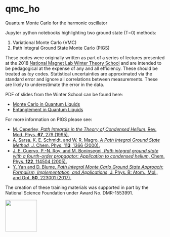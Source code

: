 # qmc_ho

Quantum Monte Carlo for the harmonic oscillator

Jupyter python notebooks highlighting two ground state (T=0) methods:

1. Variational Monte Carlo (VMC)
2. Path Integral Ground State Monte Carlo (PIGS)

These codes were originally written as part of a series of lectures presented
at the 2018 [National Magnet Lab Winter Theory
School](https://nationalmaglab.org/news-events/events/for-scientists/winter-theory-school) and are intended to be pedagogical at the expense of any and all efficiency.
These should be treated as *toy* codes.  Statistical uncertainties are
approximated via the standard error and ignore all correlations between
measurements.  These are likely to underestimate the error in the data.

PDF of slides from the Winter School can be found here:

- [Monte Carlo in Quantum Liquids](https://delmaestro.org/adrian/files/2018-01-MagLabWinterSchool-MC-Quantum-Liquids.pdf)
- [Entanglement in Quantum Liquids](https://delmaestro.org/adrian/files/2018-01-MagLabWinterSchool-Entanglement-Quantum-Liquids.pdf)

For more information on PIGS please see:
- [M. Ceperley, *Path Integrals in the Theory of Condensed Helium*, Rev. Mod.
  Phys. **67**, 279 (1995).](http://link.aps.org/doi/10.1103/RevModPhys.67.279)
- [A. Sarsa, K. E. Schmidt, and W. R. Magro, *A Path Integral Ground State
  Method*, J. Chem. Phys. **113**, 1366 (2000).](http://aip.scitation.org/doi/abs/10.1063/1.481926)
- [J. E. Cuervo, P.-N. Roy, and M. Boninsegni, *Path integral ground state with a fourth-order propagator: Application to condensed helium*, Chem. Phys. **122**, 114504 (2005).](http://scitation.aip.org/content/aip/journal/jcp/122/11/10.1063/1.1872775)
- [Y. Yan and D. Blume, *Path Integral Monte Carlo Ground State Approach:
  Formalism, Implementation, and Applications*, J. Phys. B: Atom., Mol.,
  and Opt. **50**, 223001 (2017).](https://doi.org/10.1088/1361-6455/aa8d7f)
  
The creation of these training materials was supported in part by the National Science Foundation under Award No. DMR-1553991.

[<img width="100px" src="https://www.nsf.gov/images/logos/NSF_4-Color_bitmap_Logo.png">](http://www.nsf.gov/awardsearch/showAward?AWD_ID=1553991)
